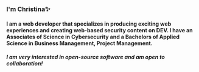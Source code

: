### I'm Christina✨
#### I am a web developer that specializes in producing exciting web experiences and creating web-based security content on DEV. I have an Associates of Science in Cybersecurity and a Bachelors of Applied Science in Business Management, Project Management.
##### I am very interested in open-source software and am open to collaboration!
